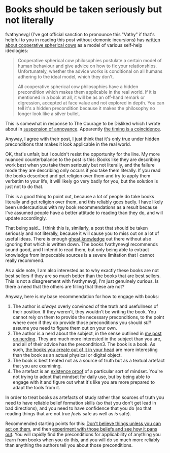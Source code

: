 # Books should be taken seriously but not literally

fvathynevgl (I've got official sanction to pronounce this "Vathy" if that's helpful to you in reading this post without demonic incursions) has [written about cooperative spherical cows](https://www.fvathynevgl.com/cooperative-spherical-cows/) as a model of various self-help ideologies:

> Cooperative spherical cow philosophies postulate a certain model of human behaviour and give advice on how to fix your relationships. Unfortunately, whether the advice works is conditional on all humans adhering to the ideal model, which they don't.
>
> All cooperative spherical cow philosophies have a hidden precondition which makes them applicable in the real world. If it is mentioned in a book at all, it will be as an off-hand remark or digression, accepted at face value and not explored in depth. You can tell it's a hidden precondition because it makes the philosophy no longer look like a silver bullet.

This is somewhat in response to The Courage to be Disliked which I wrote about in [suspension of annoyance](https://notebook.drmaciver.com/posts/2020-03-11-07:15.html). Apparently [the timing is a coincidence](https://twitter.com/fvathynevgl/status/1237666299146272768).

Anyway, I agree with their post, I just think that it's only true under hidden preconditions that makes it look applicable in the real world.

OK, that's unfair, but I couldn't resist the opportunity for the line. My more nuanced counterbalance to the post is this: Books like they are describing work best when you take them seriously but not literally, and the failure mode they are describing only occurs if you take them literally. If you read the books described and get religion over them and try to apply them verbatim to your life, it will likely go very badly for you, but the solution is just not to do that.

This is a good thing to point out, because a lot of people do take books literally and get religion over them, and this reliably goes badly. I have likely been undercautious with my book recommendations as a result because I've assumed people have a better attitude to reading than they do, and will update accordingly.

That being said... I think this is, similarly, a post that should be taken seriously and not literally, because it will cause you to miss out on a lot of useful ideas.
There is enough [ghost knowledge](https://notebook.drmaciver.com/posts/2020-02-16-14:22.html) out there without also ignoring that which is written down.
The books fvathynevgl recommends sound good, and I intend to read them, but only being able to extract knowledge from impeccable sources is a severe limitation that I cannot really recommend.

As a side note, I am also interested as to why exactly these books are not best sellers if they are so much better than the books that are best sellers.
This is not a disagreement with fvathynevgl, I'm just genuinely curious. Is there a need that the others are filling that these are not?

Anyway, here is my base recommendation for how to engage with books:

1. The author is *always* overly convinced of the truth and usefullness of their position. If they weren't, they wouldn't be writing the book. You cannot rely on them to provide the necessary preconditions, to the point where even if they do provide those preconditions you should *still* assume you need to figure them out on your own.
2. The author is a nerd about the subject, in the sense outlined in [my post on nerding](https://notebook.drmaciver.com/posts/2020-03-07-07:38.html). They are much more interested in the subject than you are, and all of their advice has the precondition3. The book is a book. As such, [the books you create out of it in your head](https://notebook.drmaciver.com/posts/2020-02-18-12:24.html) are more interesting than the book as an actual physical or digital object.
4. The book is best treated not as a source of truth but as a textual artefact that you are examining.
5. The artefact is an [existence proof](https://notebook.drmaciver.com/posts/2020-03-05-11:27.html) of a particular sort of mindset. You're not trying to adopt that mindset for daily use, but by being able to engage with it and figure out what it's like you are more prepared to adapt the tools from it.

In order to treat books as artefacts of study rather than sources of truth you need to have reliable belief formation skills (so that you don't get lead in bad directions), and you need to have confidence that you do (so that reading things that are not true *feels* safe as well as *is* safe).

Recommended starting points for this: [Don't believe things unless you can act on them](https://notebook.drmaciver.com/posts/2020-03-09-11:13.html), and then [experiment with those beliefs and see how it pans out](https://notebook.drmaciver.com/posts/2020-02-26-16:07.html).
You will rapidly find the preconditions for applicability of anything you learn from books when you do this, and you will do so much more reliably than anything the authors tell you about those preconditions.
